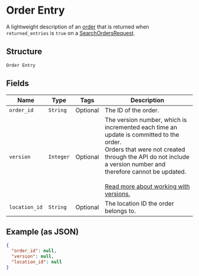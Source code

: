 
# Order Entry

A lightweight description of an [order](../../doc/models/order.md) that is returned when
`returned_entries` is `true` on a [SearchOrdersRequest](../../doc/api/orders.md#search-orders).

## Structure

`Order Entry`

## Fields

| Name | Type | Tags | Description |
|  --- | --- | --- | --- |
| `order_id` | `String` | Optional | The ID of the order. |
| `version` | `Integer` | Optional | The version number, which is incremented each time an update is committed to the order.<br>Orders that were not created through the API do not include a version number and<br>therefore cannot be updated.<br><br>[Read more about working with versions.](https://developer.squareup.com/docs/orders-api/manage-orders/update-orders) |
| `location_id` | `String` | Optional | The location ID the order belongs to. |

## Example (as JSON)

```json
{
  "order_id": null,
  "version": null,
  "location_id": null
}
```

